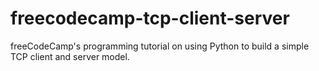 # freecodecamp-tcp-client-server

freeCodeCamp's programming tutorial on using Python to build a simple TCP client and server model.

